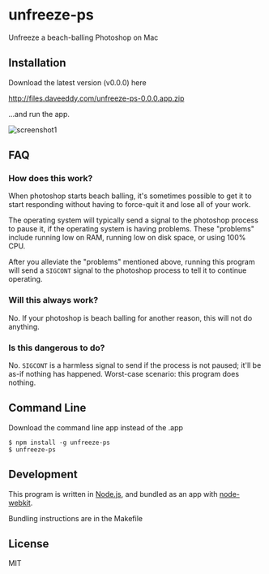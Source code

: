 unfreeze-ps
===========

Unfreeze a beach-balling Photoshop on Mac

Installation
------------

Download the latest version (v0.0.0) here

http://files.daveeddy.com/unfreeze-ps-0.0.0.app.zip

...and run the app.

![screenshot1](http://www.daveeddy.com/static/media/github/unfreeze-ps.png)

FAQ
---

### How does this work?

When photoshop starts beach balling, it's sometimes possible to get it to start
responding without having to force-quit it and lose all of your work.

The operating system will typically send a signal to the photoshop process to
pause it, if the operating system is having problems.  These "problems" include
running low on RAM, running low on disk space, or using 100% CPU.

After you alleviate the "problems" mentioned above, running this program will send
a `SIGCONT` signal to the photoshop process to tell it to continue operating.

### Will this always work?

No.  If your photoshop is beach balling for another reason, this will not do anything.

### Is this dangerous to do?

No.  `SIGCONT` is a harmless signal to send if the process is not paused; it'll be as-if
nothing has happened.  Worst-case scenario: this program does nothing.

Command Line
------------

Download the command line app instead of the .app

    $ npm install -g unfreeze-ps
    $ unfreeze-ps

Development
-----------

This program is written in [Node.js](http://nodejs.org), and bundled as an app with
[node-webkit](https://github.com/rogerwang/node-webkit).

Bundling instructions are in the Makefile

License
-------

MIT
